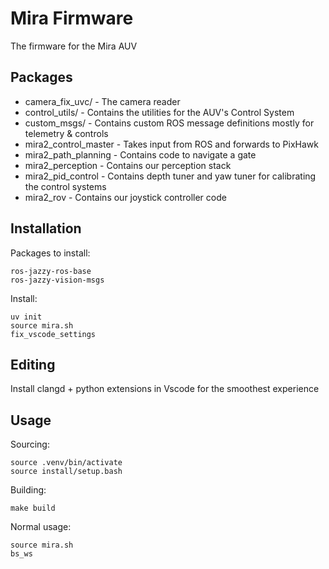 # Mira Firmware
The firmware for the Mira AUV

## Packages
- camera_fix_uvc/ - The camera reader
- control_utils/ - Contains the utilities for the AUV's Control System
- custom_msgs/ - Contains custom ROS message definitions mostly for telemetry & controls
- mira2_control_master - Takes input from ROS and forwards to PixHawk
- mira2_path_planning - Contains code to navigate a gate
- mira2_perception - Contains our perception stack
- mira2_pid_control - Contains depth tuner and yaw tuner for calibrating the control systems
- mira2_rov - Contains our joystick controller code

## Installation

Packages to install:
```
ros-jazzy-ros-base
ros-jazzy-vision-msgs
```

Install:
```
uv init
source mira.sh
fix_vscode_settings
```

## Editing
Install clangd + python extensions in Vscode for the smoothest experience

## Usage
Sourcing:
```
source .venv/bin/activate
source install/setup.bash
```

Building:
```
make build
```

Normal usage:
```
source mira.sh
bs_ws
```

